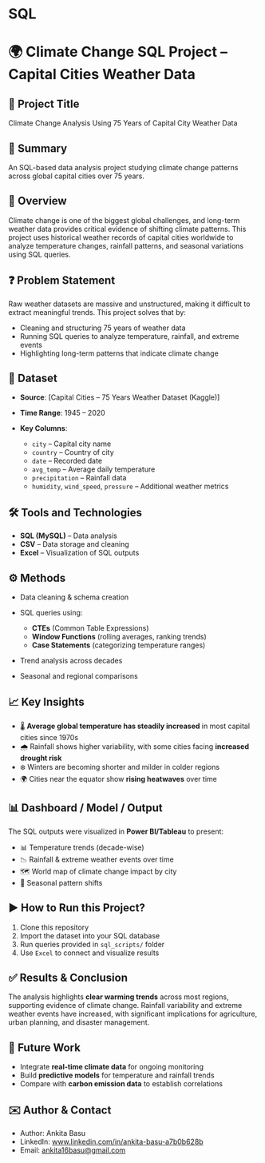# SQL
# 🌍 Climate Change SQL Project – Capital Cities Weather Data

## 📌 Project Title

Climate Change Analysis Using 75 Years of Capital City Weather Data

## 📝 Summary

An SQL-based data analysis project studying climate change patterns across global capital cities over 75 years.

## 🔎 Overview

Climate change is one of the biggest global challenges, and long-term weather data provides critical evidence of shifting climate patterns.
This project uses historical weather records of capital cities worldwide to analyze temperature changes, rainfall patterns, and seasonal variations using SQL queries.

## ❓ Problem Statement

Raw weather datasets are massive and unstructured, making it difficult to extract meaningful trends.
This project solves that by:

* Cleaning and structuring 75 years of weather data
* Running SQL queries to analyze temperature, rainfall, and extreme events
* Highlighting long-term patterns that indicate climate change

## 📂 Dataset

* **Source**: \[Capital Cities – 75 Years Weather Dataset (Kaggle)]
* **Time Range**: 1945 – 2020
* **Key Columns**:

  * `city` – Capital city name
  * `country` – Country of city
  * `date` – Recorded date
  * `avg_temp` – Average daily temperature
  * `precipitation` – Rainfall data
  * `humidity`, `wind_speed`, `pressure` – Additional weather metrics

## 🛠 Tools and Technologies

* **SQL (MySQL)** – Data analysis
* **CSV** – Data storage and cleaning
* **Excel** – Visualization of SQL outputs

## ⚙️ Methods

* Data cleaning & schema creation
* SQL queries using:

  * **CTEs** (Common Table Expressions)
  * **Window Functions** (rolling averages, ranking trends)
  * **Case Statements** (categorizing temperature ranges)
* Trend analysis across decades
* Seasonal and regional comparisons

## 📈 Key Insights

* 🌡️ **Average global temperature has steadily increased** in most capital cities since 1970s
* 🌧️ Rainfall shows higher variability, with some cities facing **increased drought risk**
* ❄️ Winters are becoming shorter and milder in colder regions
* 🌍 Cities near the equator show **rising heatwaves** over time

## 📊 Dashboard / Model / Output

The SQL outputs were visualized in **Power BI/Tableau** to present:

* 📊 Temperature trends (decade-wise)
* 📉 Rainfall & extreme weather events over time
* 🗺️ World map of climate change impact by city
* 📆 Seasonal pattern shifts


## ▶️ How to Run this Project?

1. Clone this repository
2. Import the dataset into your SQL database
3. Run queries provided in `sql_scripts/` folder
4. Use `Excel` to connect and visualize results

## ✅ Results & Conclusion

The analysis highlights **clear warming trends** across most regions, supporting evidence of climate change.
Rainfall variability and extreme weather events have increased, with significant implications for agriculture, urban planning, and disaster management.

## 🚀 Future Work

* Integrate **real-time climate data** for ongoing monitoring
* Build **predictive models** for temperature and rainfall trends
* Compare with **carbon emission data** to establish correlations

## ✉️ Author & Contact

* Author: Ankita Basu
* LinkedIn: www.linkedin.com/in/ankita-basu-a7b0b628b
* Email: ankita16basu@gmail.com
